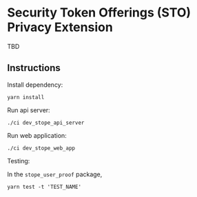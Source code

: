 # Security Token Offerings (STO) Privacy Extension

TBD

## Instructions

Install dependency:

```
yarn install
```

Run api server:

```
./ci dev_stope_api_server
```

Run web application:

```
./ci dev_stope_web_app
```

Testing:

In the `stope_user_proof` package,

```
yarn test -t 'TEST_NAME'
```
